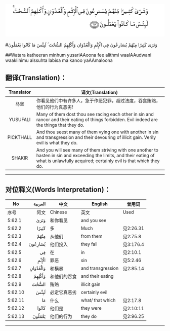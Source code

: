 ![005:062](images/005_062.gif)

#وَتَرَىٰ كَثِيرًا مِنْهُمْ يُسَارِعُونَ فِي الْإِثْمِ وَالْعُدْوَانِ وَأَكْلِهِمُ السُّحْتَ ۚ لَبِئْسَ مَا كَانُوا يَعْمَلُونَ 

##Watara katheeran minhum yusariAAoona fee alithmi waalAAudwani waaklihimu alssuhta labisa ma kanoo yaAAmaloona 

## 翻译(Translation)：

| Translator | 译文(Translation)                                            |
| :--------: | ------------------------------------------------------------ |
|    马坚    | 你看见他们中有许多人，急于作恶犯罪，超过法度，吞食贿赂，他们的行为真恶劣! |
|  YUSUFALI  | Many of them dost thou see racing each other in sin and rancor and their eating of things forbidden. Evil indeed are the things that they do. |
| PICKTHALL  | And thou seest many of them vying one with another in sin and transgression and their devouring of illicit gain. Verily evil is what they do. |
|   SHAKIR   | And you will see many of them striving with one another to hasten in sin and exceeding the limits, and their eating of what is unlawfully acquired; certainly evil is that which they do. |

---

## 对位释义(Words Interpretation)：

| No   | العربية | 中文    | English | 曾用词 |
| ---- | ------: | ------- | ------- | ------ |
| 序号 |    阿文 | Chinese | 英文    | Used   |
| 5:62.1  | وَتَرَىٰ     | 和你看见     | and you see       |           |
| 5:62.2  | كَثِيرًا    | 多           | Much              | 见2:26.31 |
| 5:62.3  | مِنْهُمْ     | 从他们       | from them         | 见2:75.8  |
| 5:62.4  | يُسَارِعُونَ  | 他们投入     | they fall         | 见3:176.4 |
| 5:62.5  | فِي       | 在           | in                | 见2:10.1  |
| 5:62.6  | الْإِثْمِ    | 罪恶         | sin               | 见5:2.46  |
| 5:62.7  | وَالْعُدْوَانِ | 和横暴       | and transgression | 见2:85.14 |
| 5:62.8  | وَأَكْلِهِمُ   | 和他们的吞食 | and their eating  |           |
| 5:62.9  | السُّحْتَ    | 贿赂         | illicit gain      |           |
| 5:62.10 | لَبِئْسَ     | 必定它真恶劣 | certainly evil    |           |
| 5:62.11 | مَا       | 什么         | what/ that which  | 见2:17.8  |
| 5:62.12 | كَانُوا    | 他们是       | they were         | 见2:10:11 |
| 5:62.13 | يَعْمَلُونَ   | 他们的行为   | they do           | 见2:96.25 |

---
